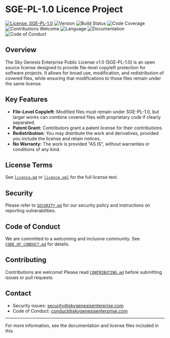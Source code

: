 # SGE-PL-1.0 Licence Project

[![License: SGE-PL-1.0](https://img.shields.io/badge/License-SGE--PL--1.0-blue.svg)](https://opensource.org/licenses/SGE-PL-1.0)
![Version](https://img.shields.io/badge/version-1.0.0-brightgreen)
![Build Status](https://img.shields.io/travis/yourusername/yourproject.svg)
![Code Coverage](https://img.shields.io/codecov/c/github/yourusername/yourproject.svg)
![Contributions Welcome](https://img.shields.io/badge/contributions-welcome-brightgreen.svg)
![Language](https://img.shields.io/badge/language-Python-blue.svg)
![Documentation](https://img.shields.io/badge/documentation-yes-brightgreen.svg)
![Code of Conduct](https://img.shields.io/badge/code%20of%20conduct-enforced-brightgreen.svg)

## Overview

The Sky Genesis Enterprise Public License v1.0 (SGE-PL-1.0) is an open source license designed to provide file-level copyleft protection for software projects. It allows for broad use, modification, and redistribution of covered files, while ensuring that modifications to those files remain under the same license.

## Key Features

- **File-Level Copyleft:** Modified files must remain under SGE-PL-1.0, but larger works can combine covered files with proprietary code if clearly separated.
- **Patent Grant:** Contributors grant a patent license for their contributions.
- **Redistribution:** You may distribute the work and derivatives, provided you include the license and retain notices.
- **No Warranty:** The work is provided "AS IS", without warranties or conditions of any kind.

## License Terms

See [`licence.md`](licence.md) or [`licence.xml`](licence.xml) for the full license text.

## Security

Please refer to [`SECURITY.md`](SECURITY.md) for our security policy and instructions on reporting vulnerabilities.

## Code of Conduct

We are committed to a welcoming and inclusive community. See [`CODE_OF_CONDUCT.md`](CODE_OF_CONDUCT.md) for details.

## Contributing

Contributions are welcome! Please read [`CONTRIBUTING.md`](.github/CONTRIBUTING.md) before submitting issues or pull requests.

## Contact

- Security issues: [security@skygenesisenterprise.com](mailto:security@skygenesisenterprise.com)
- Code of Conduct: [conduct@skygenesisenterprise.com](mailto:conduct@skygenesisenterprise.com)

---

For more information, see the documentation and license files included in this
